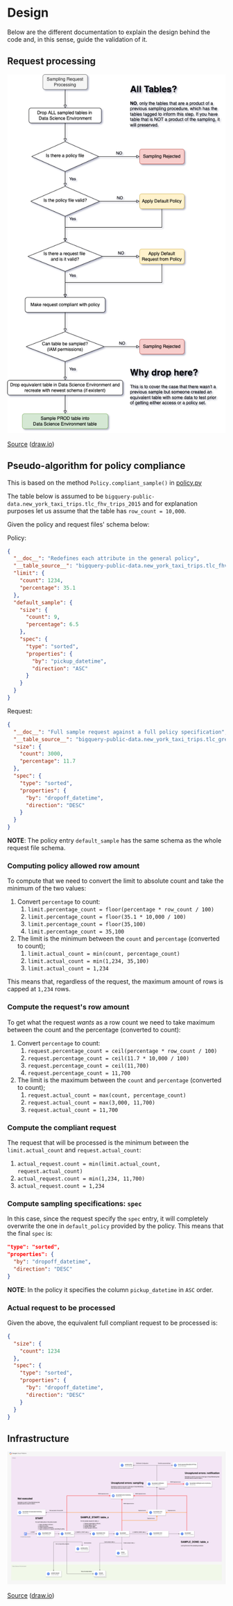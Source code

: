 # Design

Below are the different documentation to explain the design behind the code
and, in this sense, guide the validation of it.

## Request processing

![img](doc/HighLevelRequestFlow.drawio.png)

[Source](doc/HighLevelRequestFlow.drawio) ([draw.io](https://draw.io))

## Pseudo-algorithm for policy compliance

This is based on the method `Policy.compliant_sample()` in [policy.py](bq_sampler/entity/policy.py)

The table below is assumed to be `bigquery-public-data.new_york_taxi_trips.tlc_fhv_trips_2015`
and for explanation purposes let us assume that the table has `row_count = 10,000`. 

Given the policy and request files' schema below:

Policy:

```json
{
  "__doc__": "Redefines each attribute in the general policy",
  "__table_source__": "bigquery-public-data.new_york_taxi_trips.tlc_fhv_trips_2015",
  "limit": {
    "count": 1234,
    "percentage": 35.1
  },
  "default_sample": {
    "size": {
      "count": 9,
      "percentage": 6.5
    },
    "spec": {
      "type": "sorted",
      "properties": {
        "by": "pickup_datetime",
        "direction": "ASC"
      }
    }
  }
}
```

Request:

```json
{
  "__doc__": "Full sample request against a full policy specification",
  "__table_source__": "bigquery-public-data.new_york_taxi_trips.tlc_green_trips_2015",
  "size": {
    "count": 3000,
    "percentage": 11.7
  },
  "spec": {
    "type": "sorted",
    "properties": {
      "by": "dropoff_datetime",
      "direction": "DESC"
    }
  }
}
```

**NOTE**: The policy entry `default_sample` has the same schema as the whole request file schema.

### Computing policy allowed row amount

To compute that we need to convert the limit to absolute count and take the minimum of the two values:

1. Convert `percentage` to count:
   1. `limit.percentage_count = floor(percentage * row_count / 100)`
   2. `limit.percentage_count = floor(35.1 * 10,000 / 100)`
   3. `limit.percentage_count = floor(35,100)`
   4. `limit.percentage_count = 35,100`
2. The limit is the minimum between the `count` and `percentage` (converted to count);
   1. `limit.actual_count = min(count, percentage_count)`
   2. `limit.actual_count = min(1,234, 35,100)`
   3. `limit.actual_count = 1,234`

This means that, regardless of the request, the maximum amount of rows is capped at `1,234` rows.

### Compute the request's row amount

To get what the request _wants_ as a row count we need to take maximum 
between the count and the percentage (converted to count):

1. Convert `percentage` to count:
   1. `request.percentage_count = ceil(percentage * row_count / 100)`
   2. `request.percentage_count = ceil(11.7 * 10,000 / 100)`
   3. `request.percentage_count = ceil(11,700)`
   4. `request.percentage_count = 11,700`
2. The limit is the maximum between the `count` and `percentage` (converted to count);
   1. `request.actual_count = max(count, percentage_count)`
   2. `request.actual_count = max(3,000, 11,700)`
   3. `request.actual_count = 11,700`

### Compute the compliant request

The request that will be processed is the minimum between the `limit.actual_count` and `request.actual_count`:

1. `actual_request.count = min(limit.actual_count, request.actual_count)`
2. `actual_request.count = min(1,234, 11,700)`
3. `actual_request.count = 1,234`

### Compute sampling specifications: `spec`

In this case, since the request specify the `spec` entry, 
it will completely overwrite the one in `default_policy` provided by the policy.
This means that the final `spec` is:

```json
"type": "sorted",
"properties": {
  "by": "dropoff_datetime",
  "direction": "DESC"
}
```

**NOTE**: In the policy it specifies the column `pickup_datetime` in `ASC` order.

### Actual request to be processed

Given the above, the equivalent full compliant request to be processed is:

```json
{
  "size": {
    "count": 1234
  },
  "spec": {
    "type": "sorted",
    "properties": {
      "by": "dropoff_datetime",
      "direction": "DESC"
    }
  }
}
```

## Infrastructure

![img](doc/DataScienceEnvDesign.drawio.png)

[Source](doc/DataScienceEnvDesign.drawio) ([draw.io](https://draw.io))